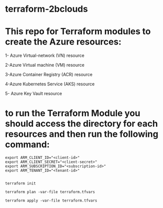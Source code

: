 # terraform-2bclouds

# This repo for Terraform  modules to create the Azure resources:

1- Azure Virtual-network (VN) resource

2-Azure Virtual machine (VM) resource

3-Azure Container Registry (ACR) resource

4-Azure Kubernetes Service (AKS) resource

5- Azure Key Vault resource



# to run the Terraform Module you should access the directory for each resources and then run the following command:

```
export ARM_CLIENT_ID="<client-id>"
export ARM_CLIENT_SECRET="<client-secret>"
export ARM_SUBSCRIPTION_ID="<subscription-id>"
export ARM_TENANT_ID="<tenant-id>"


terraform init 

terraform plan -var-file terraform.tfvars

terraform apply -var-file terraform.tfvars

```    


